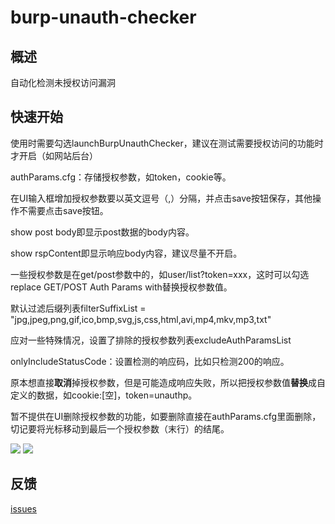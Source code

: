 # burp-unauth-checker

## 概述

自动化检测未授权访问漏洞

## 快速开始

使用时需要勾选launchBurpUnauthChecker，建议在测试需要授权访问的功能时才开启（如网站后台）

authParams.cfg：存储授权参数，如token，cookie等。

在UI输入框增加授权参数要以英文逗号（,）分隔，并点击save按钮保存，其他操作不需要点击save按钮。

show post body即显示post数据的body内容。

show rspContent即显示响应body内容，建议尽量不开启。

一些授权参数是在get/post参数中的，如user/list?token=xxx，这时可以勾选replace GET/POST Auth Params with替换授权参数值。

默认过滤后缀列表filterSuffixList = "jpg,jpeg,png,gif,ico,bmp,svg,js,css,html,avi,mp4,mkv,mp3,txt"

应对一些特殊情况，设置了排除的授权参数列表excludeAuthParamsList

onlyIncludeStatusCode：设置检测的响应码，比如只检测200的响应。

原本想直接**取消**掉授权参数，但是可能造成响应失败，所以把授权参数值**替换**成自定义的数据，如cookie:[空]，token=unauthp。

暂不提供在UI删除授权参数的功能，如要删除直接在authParams.cfg里面删除，切记要将光标移动到最后一个授权参数（末行）的结尾。

![](https://github.com/theLSA/burp-unauth-checker/raw/master/demo/buc00.png)
![](https://github.com/theLSA/burp-unauth-checker/raw/master/demo/buc01.png)

## 反馈

[issues](https://github.com/theLSA/burp-unauth-checker/issues)
